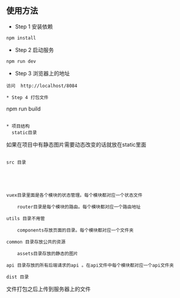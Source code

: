 ## 使用方法


* Step 1 安装依赖
```
npm install 
```

* Step 2 启动服务
```
npm run dev
```

* Step 3 浏览器上的地址
```
访问  http://localhost/8084

* Step 4 打包文件
```
npm run build

```

* 项目结构
  static目录

```
  如果在项目中有静态图片需要动态改变的话就放在static里面

```

src 目录





```
    vuex目录里面是各个模块的状态管理。每个模块都对应一个状态文件
```
    router目录是每个模块的路由。每个模块都对应一个路由地址
```
    utils 目录不用管
```
    components存放页面的目录。每个模块都对应一个文件夹
```
    common 目录存放公共的资源
```
    assets目录存放的静态的图片
```
    api 目录存放的所有后端请求的api 。在api文件中每个模块都对应一个api文件夹
```
dist 目录
```
  文件打包之后上传到服务器上的文件




